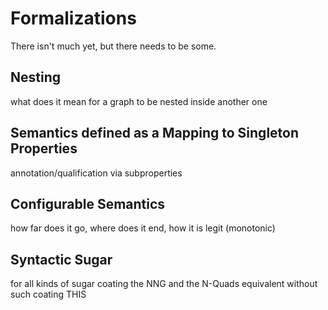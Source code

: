 # Formalizations

There isn't much yet, but there needs to be some.



## Nesting

what does it mean for a graph to be nested inside another one



## Semantics defined as a Mapping to Singleton Properties

annotation/qualification via subproperties



## Configurable Semantics

how far does it go, where does it end, how it is legit (monotonic)



## Syntactic Sugar

for all kinds of sugar coating the NNG and the N-Quads equivalent without such coating
THIS